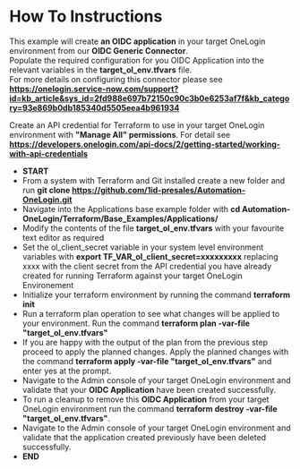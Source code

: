 # How To Instructions

This example will create **an OIDC application** in your target OneLogin environment from our **OIDC Generic Connector**. <br>
Populate the required configuration for you OIDC Application into the relevant variables in the **target_ol_env.tfvars** file.<br>
For more details on configuring this connector please see **https://onelogin.service-now.com/support?id=kb_article&sys_id=2fd988e697b72150c90c3b0e6253af7f&kb_category=93e869b0db185340d5505eea4b961934**

Create an API credential for Terraform to use in your target OneLogin environment with **"Manage All" permissions**. For detail see **https://developers.onelogin.com/api-docs/2/getting-started/working-with-api-credentials** 

- **START**
- From a system with Terraform and Git installed create a new folder and run **git clone https://github.com/1id-presales/Automation-OneLogin.git**
- Navigate into the Applications base example folder with **cd Automation-OneLogin/Terraform/Base_Examples/Applications/**
- Modify the contents of the file **target_ol_env.tfvars** with your favourite text editor as required
- Set the ol_client_secret variable in your system level environment variables with **export TF_VAR_ol_client_secret=xxxxxxxxx** replacing xxxx with the client secret from the API credential you have already created for running Terraform against your target OneLogin Environement
- Initialize your terraform environment by running the command **terraform init**
- Run a terraform plan operation to see what changes will be applied to your environment. Run the command **terraform plan -var-file "target_ol_env.tfvars"**
- If you are happy with the output of the plan from the previous step proceed to apply the planned changes. Apply the planned changes with the command **terraform apply -var-file "target_ol_env.tfvars"** and enter yes at the prompt.
- Navigate to the Admin console of your target OneLogin environment and validate that your **OIDC Application** have been created successfully.
- To run a cleanup to remove this **OIDC Application** from your target OneLogin environment run the command **terraform destroy -var-file "target_ol_env.tfvars"**.
- Navigate to the Admin console of your target OneLogin environment and validate that the application created previously have been deleted successfully.
- **END**
